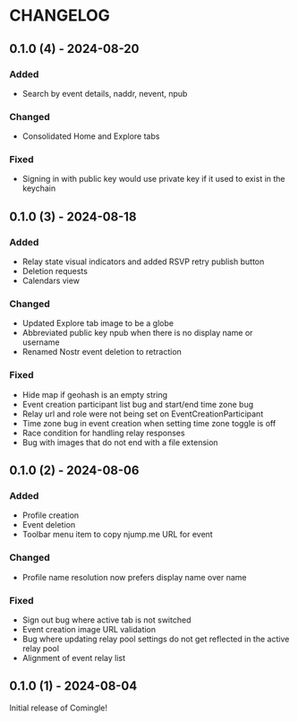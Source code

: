 # CHANGELOG

## 0.1.0 (4) - 2024-08-20

### Added
- Search by event details, naddr, nevent, npub

### Changed
- Consolidated Home and Explore tabs

### Fixed
- Signing in with public key would use private key if it used to exist in the keychain

## 0.1.0 (3) - 2024-08-18

### Added
- Relay state visual indicators and added RSVP retry publish button
- Deletion requests
- Calendars view

### Changed
- Updated Explore tab image to be a globe
- Abbreviated public key npub when there is no display name or username
- Renamed Nostr event deletion to retraction

### Fixed
- Hide map if geohash is an empty string
- Event creation participant list bug and start/end time zone bug
- Relay url and role were not being set on EventCreationParticipant
- Time zone bug in event creation when setting time zone toggle is off
- Race condition for handling relay responses 
- Bug with images that do not end with a file extension

## 0.1.0 (2) - 2024-08-06

### Added 
- Profile creation
- Event deletion
- Toolbar menu item to copy njump.me URL for event

### Changed
- Profile name resolution now prefers display name over name

### Fixed
- Sign out bug where active tab is not switched
- Event creation image URL validation
- Bug where updating relay pool settings do not get reflected in the active relay pool
- Alignment of event relay list

## 0.1.0 (1) - 2024-08-04

Initial release of Comingle!
